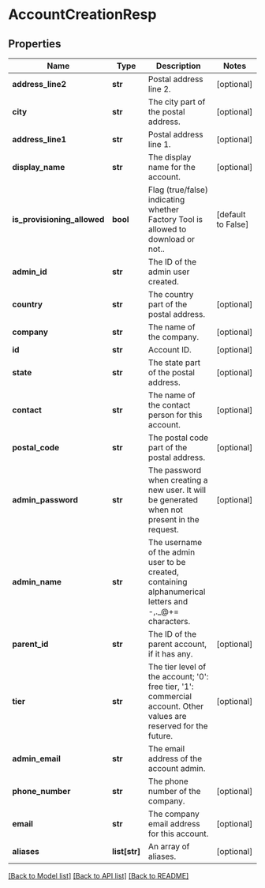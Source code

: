 # AccountCreationResp

## Properties
Name | Type | Description | Notes
------------ | ------------- | ------------- | -------------
**address_line2** | **str** | Postal address line 2. | [optional] 
**city** | **str** | The city part of the postal address. | [optional] 
**address_line1** | **str** | Postal address line 1. | [optional] 
**display_name** | **str** | The display name for the account. | [optional] 
**is_provisioning_allowed** | **bool** | Flag (true/false) indicating whether Factory Tool is allowed to download or not.. | [default to False]
**admin_id** | **str** | The ID of the admin user created. | 
**country** | **str** | The country part of the postal address. | [optional] 
**company** | **str** | The name of the company. | [optional] 
**id** | **str** | Account ID. | [optional] 
**state** | **str** | The state part of the postal address. | [optional] 
**contact** | **str** | The name of the contact person for this account. | [optional] 
**postal_code** | **str** | The postal code part of the postal address. | [optional] 
**admin_password** | **str** | The password when creating a new user. It will be generated when not present in the request. | [optional] 
**admin_name** | **str** | The username of the admin user to be created, containing alphanumerical letters and -,._@+&#x3D; characters. | 
**parent_id** | **str** | The ID of the parent account, if it has any. | [optional] 
**tier** | **str** | The tier level of the account; &#39;0&#39;: free tier, &#39;1&#39;: commercial account. Other values are reserved for the future. | [optional] 
**admin_email** | **str** | The email address of the account admin. | 
**phone_number** | **str** | The phone number of the company. | [optional] 
**email** | **str** | The company email address for this account. | [optional] 
**aliases** | **list[str]** | An array of aliases. | [optional] 

[[Back to Model list]](../README.md#documentation-for-models) [[Back to API list]](../README.md#documentation-for-api-endpoints) [[Back to README]](../README.md)


